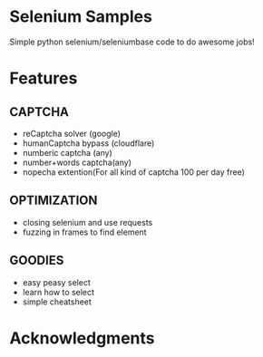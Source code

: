 # Selenium Samples
Simple python selenium/seleniumbase code to do awesome jobs!

# Features
## CAPTCHA
- reCaptcha solver (google)
- humanCaptcha bypass (cloudflare)
- numberic captcha (any)
- number+words captcha(any)
- nopecha extention(For all kind of captcha 100 per day free)
## OPTIMIZATION
- closing selenium and use requests
- fuzzing in frames to find element
## GOODIES
- easy peasy select
- learn how to select
- simple cheatsheet


# Acknowledgments

